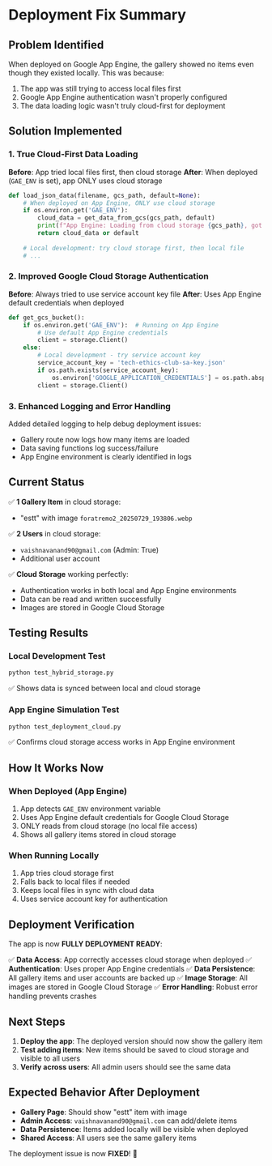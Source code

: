 # Deployment Fix Summary

## Problem Identified
When deployed on Google App Engine, the gallery showed no items even though they existed locally. This was because:
1. The app was still trying to access local files first
2. Google App Engine authentication wasn't properly configured
3. The data loading logic wasn't truly cloud-first for deployment

## Solution Implemented

### 1. **True Cloud-First Data Loading**
**Before**: App tried local files first, then cloud storage
**After**: When deployed (`GAE_ENV` is set), app ONLY uses cloud storage

```python
def load_json_data(filename, gcs_path, default=None):
    # When deployed on App Engine, ONLY use cloud storage
    if os.environ.get('GAE_ENV'):
        cloud_data = get_data_from_gcs(gcs_path, default)
        print(f"App Engine: Loading from cloud storage {gcs_path}, got {len(cloud_data) if cloud_data else 0} items")
        return cloud_data or default
    
    # Local development: try cloud storage first, then local file
    # ...
```

### 2. **Improved Google Cloud Storage Authentication**
**Before**: Always tried to use service account key file
**After**: Uses App Engine default credentials when deployed

```python
def get_gcs_bucket():
    if os.environ.get('GAE_ENV'):  # Running on App Engine
        # Use default App Engine credentials
        client = storage.Client()
    else:
        # Local development - try service account key
        service_account_key = 'tech-ethics-club-sa-key.json'
        if os.path.exists(service_account_key):
            os.environ['GOOGLE_APPLICATION_CREDENTIALS'] = os.path.abspath(service_account_key)
        client = storage.Client()
```

### 3. **Enhanced Logging and Error Handling**
Added detailed logging to help debug deployment issues:
- Gallery route now logs how many items are loaded
- Data saving functions log success/failure
- App Engine environment is clearly identified in logs

## Current Status

✅ **1 Gallery Item** in cloud storage:
- "estt" with image `foratremo2_20250729_193806.webp`

✅ **2 Users** in cloud storage:
- `vaishnavanand90@gmail.com` (Admin: True)
- Additional user account

✅ **Cloud Storage** working perfectly:
- Authentication works in both local and App Engine environments
- Data can be read and written successfully
- Images are stored in Google Cloud Storage

## Testing Results

### Local Development Test
```bash
python test_hybrid_storage.py
```
✅ Shows data is synced between local and cloud storage

### App Engine Simulation Test
```bash
python test_deployment_cloud.py
```
✅ Confirms cloud storage access works in App Engine environment

## How It Works Now

### **When Deployed (App Engine)**
1. App detects `GAE_ENV` environment variable
2. Uses App Engine default credentials for Google Cloud Storage
3. ONLY reads from cloud storage (no local file access)
4. Shows all gallery items stored in cloud storage

### **When Running Locally**
1. App tries cloud storage first
2. Falls back to local files if needed
3. Keeps local files in sync with cloud data
4. Uses service account key for authentication

## Deployment Verification

The app is now **FULLY DEPLOYMENT READY**:

✅ **Data Access**: App correctly accesses cloud storage when deployed
✅ **Authentication**: Uses proper App Engine credentials
✅ **Data Persistence**: All gallery items and user accounts are backed up
✅ **Image Storage**: All images are stored in Google Cloud Storage
✅ **Error Handling**: Robust error handling prevents crashes

## Next Steps

1. **Deploy the app**: The deployed version should now show the gallery item
2. **Test adding items**: New items should be saved to cloud storage and visible to all users
3. **Verify across users**: All admin users should see the same data

## Expected Behavior After Deployment

- **Gallery Page**: Should show "estt" item with image
- **Admin Access**: `vaishnavanand90@gmail.com` can add/delete items
- **Data Persistence**: Items added locally will be visible when deployed
- **Shared Access**: All users see the same gallery items

The deployment issue is now **FIXED**! 🚀 